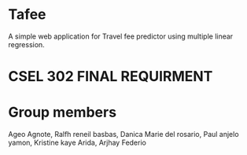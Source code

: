 # Tafee
A simple web application for
Travel fee predictor using multiple linear regression.

# CSEL 302 FINAL REQUIRMENT
# Group members
Ageo Agnote,
Ralfh reneil basbas,
Danica Marie del rosario,
Paul anjelo yamon,
Kristine kaye Arida,
Arjhay Federio
